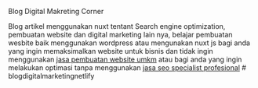 Blog Digital Makreting Corner

Blog artikel menggunakan nuxt tentant Search engine optimization, pembuatan website dan digital marketing lain nya, belajar pembuatan wesbite baik menggunakan wordpress atau mengunakan nuxt js bagi anda yang ingin memaksimalkan website untuk bisnis dan tidak ingin menggunakan <a target="_blank" rel="dofollow" href="https://roofel.com/pembuatan-website-umkm">jasa pembuatan website umkm</a>  atau bagi anda yang ingin melakukan optimasi tanpa menggunakan <a target="_blank" rel="dofollow" href="https://roofel.com/jasa-seo">jasa seo specialist profesional</a>
#   b l o g d i g i t a l m a r k e t i n g n e t l i f y  
 